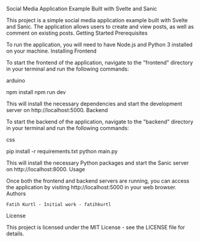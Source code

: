 Social Media Application Example Built with Svelte and Sanic

This project is a simple social media application example built with Svelte and Sanic. The application allows users to create and view posts, as well as comment on existing posts.
Getting Started
Prerequisites

To run the application, you will need to have Node.js and Python 3 installed on your machine.
Installing
Frontend

To start the frontend of the application, navigate to the "frontend" directory in your terminal and run the following commands:

arduino

npm install
npm run dev

This will install the necessary dependencies and start the development server on http://localhost:5000.
Backend

To start the backend of the application, navigate to the "backend" directory in your terminal and run the following commands:

css

pip install -r requirements.txt
python main.py

This will install the necessary Python packages and start the Sanic server on http://localhost:8000.
Usage

Once both the frontend and backend servers are running, you can access the application by visiting http://localhost:5000 in your web browser.
Authors

    Fatih Kurtl - Initial work - fatihkurtl

License

This project is licensed under the MIT License - see the LICENSE file for details.
